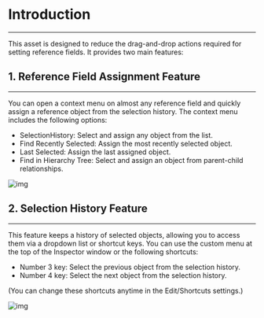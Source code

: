 # Introduction
---
This asset is designed to reduce the drag-and-drop actions required for setting reference fields.
It provides two main features:

## 1. Reference Field Assignment Feature
---
You can open a context menu on almost any reference field and quickly assign a reference object from the selection history.
The context menu includes the following options:

- SelectionHistory: Select and assign any object from the list.
- Find Recently Selected: Assign the most recently selected object.
- Last Selected: Assign the last assigned object.
- Find in Hierarchy Tree: Select and assign an object from parent-child relationships.

![img](https://emptybraces.github.io/reference-selector/images/intro1.jpg)

## 2. Selection History Feature
---
This feature keeps a history of selected objects, allowing you to access them via a dropdown list or shortcut keys.
You can use the custom menu at the top of the Inspector window or the following shortcuts:

- Number 3 key: Select the previous object from the selection history.
- Number 4 key: Select the next object from the selection history.

(You can change these shortcuts anytime in the Edit/Shortcuts settings.)

![img](https://emptybraces.github.io/reference-selector/images/intro2.jpg)

